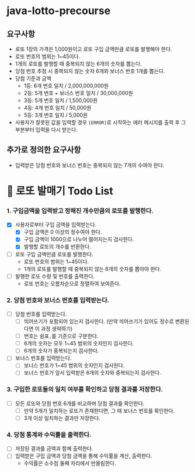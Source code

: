 # java-lotto-precourse

## 요구사항
- 로또 1장의 가격은 1,000원이고 로또 구입 금액만큼 로또를 발행해야 한다.
- 로또 번호의 범위는 1~45이다.
- 1개의 로또를 발행할 때 중복되지 않는 6개의 숫자를 뽑는다.
- 당첨 번호 추첨 시 중복되지 않는 숫자 6개와 보너스 번호 1개를 뽑는다.
- 당첨 기준과 금액
    - 1등: 6개 번호 일치 / 2,000,000,000원
    - 2등: 5개 번호 + 보너스 번호 일치 / 30,000,000원
    - 3등: 5개 번호 일치 / 1,500,000원
    - 4등: 4개 번호 일치 / 50,000원
    - 5등: 3개 번호 일치 / 5,000원
- 사용자가 잘못된 값을 입력할 경우 `[ERROR]`로 시작하는 에러 메시지를 출력 후 그 부분부터 입력을 다시 받는다.


## 추가로 정의한 요구사항

- 입력받은 당첨 번호와 보너스 번호는 중복되지 않는 7개의 수여야 한다.

# 💸 로또 발매기 Todo List

### 1. 구입금액을 입력받고 정해진 개수만큼의 로또를 발행한다.

- [x] 사용자로부터 구입 금액을 입력받는다.
  - [x] 구입 금액은 0 이상의 정수여야 한다.
  - [x] 구입 금액이 1000으로 나누어 떨어지는지 검사한다.
  - [x] 발행할 로또의 개수를 반환한다.
- [ ] 로또 구입 금액만큼 로또를 발행한다.
    - 로또 번호의 범위는 1~45이다.
    - 1개의 로또를 발행할 때 중복되지 않는 6개의 숫자를 뽑아야 한다.
- [ ] 발행한 로또 수량 및 번호를 출력한다.
    - 로또 번호는 오름차순으로 정렬하여 보여준다.

### 2. 당첨 번호와 보너스 번호를 입력받는다.

- [ ] 당첨 번호를 입력받는다.
    - [ ] 띄어쓰기가 포함되어 있는지 검사한다. (만약 띄어쓰기가 있어도 정수로 변환된다면 이 과정 생략하기)
    - [ ] 번호는 쉼표`,`를 기준으로 구분한다.
    - [ ] 6개의 숫자는 모두 1~45 범위의 숫자인지 검사한다.
    - [ ] 6개의 숫자가 중복되는지 검사한다.
- [ ] 보너스 번호를 입력받는다.
    - [ ] 보너스 번호가 1~45 범위의 숫자인지 검사한다.
    - [ ] 보너스 번호가 앞서 입력받은 6개의 숫자와 중복되는지 검사한다.

### 3. 구입한 로또들의 일치 여부를 확인하고 당첨 결과를 저장한다.

- [ ] 모든 로또와 당첨 번호 6개를 비교하며 당첨 결과를 확인한다.
    - [ ] 만약 5개가 일치하는 로또가 존재한다면, 그 때 보너스 번호를 확인한다.
    - [ ] 3개 이상 일치하는 결과만 저장한다.

### 4. 당첨 통계와 수익률을 출력한다.

- [ ] 저장된 결과를 금액과 함께 출력한다.
- [ ] 입력받은 구입 금액과 당첨 금액을 통해 수익률을 계산, 출력한다.
  - 수익률은 소수점 둘째 자리에서 반올림한다.